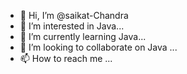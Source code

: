 - 👋 Hi, I’m @saikat-Chandra
- 👀 I’m interested in Java...
- 🌱 I’m currently learning Java...
- 💞️ I’m looking to collaborate on Java ...
- 📫 How to reach me ...

<!---
saikat-Chandra/saikat-Chandra is a ✨ special ✨ repository because its `README.md` (this file) appears on your GitHub profile.
You can click the Preview link to take a look at your changes.
--->
